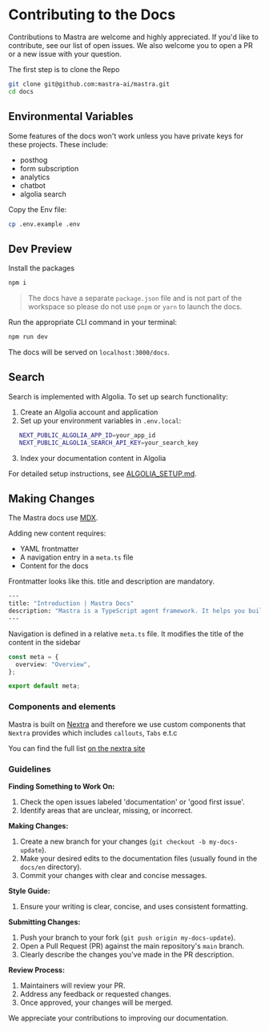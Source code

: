 # **Contributing to the Docs**

Contributions to Mastra are welcome and highly appreciated.
If you'd like to contribute, see our list of open issues. We also welcome you to open a PR or a new issue with your question.

The first step is to clone the Repo

```bash
git clone git@github.com:mastra-ai/mastra.git
cd docs
```

## Environmental Variables

Some features of the docs won't work unless you have private keys for these projects.
These include:

- posthog
- form subscription
- analytics
- chatbot
- algolia search

Copy the Env file:

```bash
cp .env.example .env
```

## Dev Preview

Install the packages

```bash
npm i
```

> The docs have a separate `package.json` file and is not part of the workspace so please do not use
> `pnpm` or `yarn` to launch the docs.

Run the appropriate CLI command in your terminal:

```bash
npm run dev
```

The docs will be served on `localhost:3000/docs`.

## Search

Search is implemented with Algolia. To set up search functionality:

1. Create an Algolia account and application
2. Set up your environment variables in `.env.local`:

```bash
   NEXT_PUBLIC_ALGOLIA_APP_ID=your_app_id
   NEXT_PUBLIC_ALGOLIA_SEARCH_API_KEY=your_search_key
```

3. Index your documentation content in Algolia

For detailed setup instructions, see [ALGOLIA_SETUP.md](./ALGOLIA_SETUP.md).

## Making Changes

The Mastra docs use [MDX](https://mdxjs.com/).

Adding new content requires:

- YAML frontmatter
- A navigation entry in a `meta.ts` file
- Content for the docs

Frontmatter looks like this. title and description are mandatory.

```bash
---
title: "Introduction | Mastra Docs"
description: "Mastra is a TypeScript agent framework. It helps you build AI applications and features quickly. It gives you the set of primitives you need: workflows, agents, RAG, integrations, syncs and evals."
---
```

Navigation is defined in a relative `meta.ts` file. It modifies the title of the content in the sidebar

```ts
const meta = {
  overview: "Overview",
};

export default meta;
```

### Components and elements

Mastra is built on [Nextra](https://nextra.site/docs) and therefore we use custom components that `Nextra` provides which includes `callouts`, `Tabs` e.t.c

You can find the full list [on the nextra site](https://nextra.site/docs/built-ins)

### Guidelines

**Finding Something to Work On:**

1. Check the open issues labeled 'documentation' or 'good first issue'.
2. Identify areas that are unclear, missing, or incorrect.

**Making Changes:**

1. Create a new branch for your changes (`git checkout -b my-docs-update`).
2. Make your desired edits to the documentation files (usually found in the `docs/en` directory).
3. Commit your changes with clear and concise messages.

**Style Guide:**

1. Ensure your writing is clear, concise, and uses consistent formatting.

**Submitting Changes:**

1. Push your branch to your fork (`git push origin my-docs-update`).
2. Open a Pull Request (PR) against the main repository's `main` branch.
3. Clearly describe the changes you've made in the PR description.

**Review Process:**

1. Maintainers will review your PR.
2. Address any feedback or requested changes.
3. Once approved, your changes will be merged.

We appreciate your contributions to improving our documentation.
